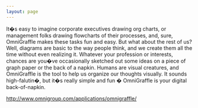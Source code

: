 ```yaml
---
layout: page
---
```


It�s easy to imagine corporate executives drawing org charts, or management folks drawing flowcharts of their processes, and, sure, OmniGraffle makes these tasks fun and easy. But what about the rest of us? Well, diagrams are basic to the way people think, and we create them all the time without even realizing it. Whatever your profession or interests, chances are you�ve occasionally sketched out some ideas on a piece of graph paper or the back of a napkin. Humans are visual creatures, and OmniGraffle is the tool to help us organize our thoughts visually. It sounds high-falutin�, but it�s really simple and fun � OmniGraffle is your digital back-of-napkin.

http://www.omnigroup.com/applications/omnigraffle/
